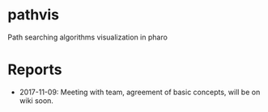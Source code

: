 # pathvis
Path searching algorithms visualization in pharo


# Reports

- 2017-11-09: Meeting with team, agreement of basic concepts, will be on wiki soon.
